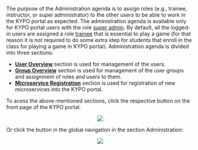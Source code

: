 The purpose of the Administration agenda is to assign roles (e.g., trainee, instructor, or super administrator) to the other users to be able to work in the KYPO portal as expected. The administration agenda is available only for KYPO portal users with the role [super admin](../../../operation-guide/users-and-groups/roles/#super-administrator). By default, all the logged-in users are assigned a role [trainee](../../../operation-guide/users-and-groups/roles/#trainee) that is essential to play a game (for that reason it is not required to do some extra step for students that enroll in the class for playing a game in KYPO portal).
Administration agenda is divided into three sections: 

* **[User Overview](./users.md)** section is used for management of the users. 
* **[Group Overview](./groups.md)** section is used for management of the user groups and assignment of roles and users to them.
* **[Microservice Registration](microservices.md)** section is used for registration of new microservices into the KYPO portal. 

To acess the above-mentioned sections, click the respective button on the front page of the KYPO portal.

<p align="center">
  <img src="../../../img/user-guide/administration-agenda/administration-agenda.png">
</p>


Or click the button in the global navigation in the section Administration:

<p align="center">
  <img src="../../../img/user-guide/administration-agenda/administration-left-panel.png">
</p>
